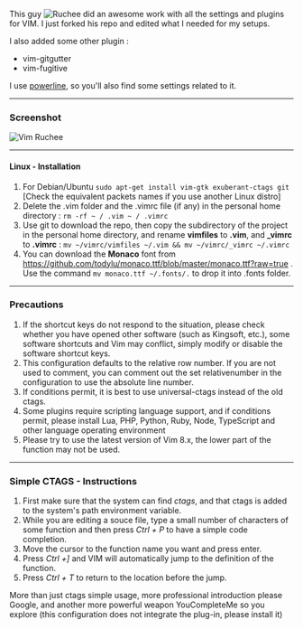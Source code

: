 This guy ![Ruchee](https://github.com/ruchee) did an awesome work with all the settings and plugins for VIM. I just forked his repo and edited what I needed for my setups.

I also added some other plugin :
 * vim-gitgutter
 * vim-fugitive

I use [powerline](https://github.com/powerline/powerline/tree/master), so you'll also find some settings related to it.

---
### Screenshot
![Vim Ruchee](https://raw.github.com/Croxarens/vimrc/master/macvim.jpg "Vim Ruchee")

----

#### Linux - Installation

1. For Debian/Ubuntu `sudo apt-get install vim-gtk exuberant-ctags git` [Check the equivalent packets names if you use another Linux distro]
2. Delete the .vim folder and the .vimrc file (if any) in the personal home directory : `rm -rf ~ / .vim ~ / .vimrc`
3. Use git to download the repo, then copy the subdirectory of the project in the personal home directory, and rename __vimfiles__ to __.vim__, and __\_vimrc__ to __.vimrc__ : `mv ~/vimrc/vimfiles ~/.vim && mv ~/vimrc/_vimrc ~/.vimrc`
4. You can download the __Monaco__ font from https://github.com/todylu/monaco.ttf/blob/master/monaco.ttf?raw=true . Use the command `mv monaco.ttf ~/.fonts/.` to drop it into .fonts folder.

----

### Precautions

 1. If the shortcut keys do not respond to the situation, please check whether you have opened other software (such as Kingsoft, etc.), some software shortcuts and Vim may conflict, simply modify or disable the software shortcut keys.
 2. This configuration defaults to the relative row number. If you are not used to comment, you can comment out the set relativenumber in the configuration to use the absolute line number.
 3. If conditions permit, it is best to use universal-ctags instead of the old ctags.
 4. Some plugins require scripting language support, and if conditions permit, please install Lua, PHP, Python, Ruby, Node, TypeScript and other language operating environment
 5. Please try to use the latest version of Vim 8.x, the lower part of the function may not be used.

----

### Simple CTAGS - Instructions

 1. First make sure that the system can find _ctags_, and that ctags is added to the system's path environment variable.
 2. While you are editing a souce file, type a small number of characters of some function and then press _Ctrl + P_ to have a simple code completion.
 3. Move the cursor to the function name you want and press enter.
 4. Press _Ctrl +]_ and VIM will automatically jump to the definition of the function.
 5. Press _Ctrl + T_ to return to the location before the jump.

More than just ctags simple usage, more professional introduction please Google, and another more powerful weapon YouCompleteMe so you explore (this configuration does not integrate the plug-in, please install it)
